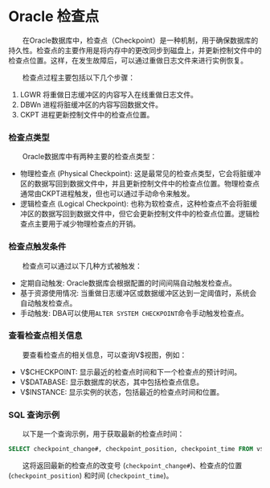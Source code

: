 # Oracle 检查点

　　在Oracle数据库中，检查点（Checkpoint）是一种机制，用于确保数据库的持久性。检查点的主要作用是将内存中的更改同步到磁盘上，并更新控制文件中的检查点位置。这样，在发生故障后，可以通过重做日志文件来进行实例恢复。

　　检查点过程主要包括以下几个步骤：

1. LGWR 将重做日志缓冲区的内容写入在线重做日志文件。
2. DBWn 进程将脏缓冲区的内容写回数据文件。
3. CKPT 进程更新控制文件中的检查点位置。

### 检查点类型

　　Oracle数据库中有两种主要的检查点类型：

* 物理检查点 (Physical Checkpoint): 这是最常见的检查点类型，它会将脏缓冲区的数据写回到数据文件中，并且更新控制文件中的检查点位置。物理检查点通常由CKPT进程触发，但也可以通过手动命令来触发。
* 逻辑检查点 (Logical Checkpoint): 也称为软检查点，这种检查点不会将脏缓冲区的数据写回到数据文件中，但它会更新控制文件中的检查点位置。逻辑检查点主要用于减少物理检查点的开销。

### 检查点触发条件

　　检查点可以通过以下几种方式被触发：

* 定期自动触发: Oracle数据库会根据配置的时间间隔自动触发检查点。
* 基于资源使用情况: 当重做日志缓冲区或数据缓冲区达到一定阈值时，系统会自动触发检查点。
* 手动触发: DBA可以使用`ALTER SYSTEM CHECKPOINT`​命令手动触发检查点。

### 查看检查点相关信息

　　要查看检查点的相关信息，可以查询V$视图，例如：

* V$CHECKPOINT: 显示最近的检查点时间和下一个检查点的预计时间。
* V$DATABASE: 显示数据库的状态，其中包括检查点信息。
* V$INSTANCE: 显示实例的状态，包括最近的检查点时间和位置。

### SQL 查询示例

　　以下是一个查询示例，用于获取最新的检查点时间：

```sql
SELECT checkpoint_change#, checkpoint_position, checkpoint_time FROM v$checkpoint;
```

　　这将返回最新的检查点的改变号 (`checkpoint_change#`​)、检查点的位置 (`checkpoint_position`​) 和时间 (`checkpoint_time`​)。
